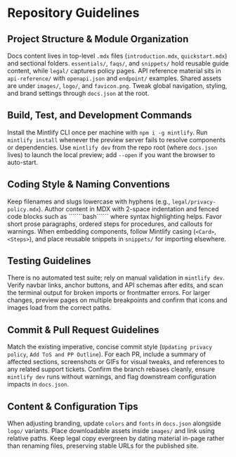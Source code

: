 # Repository Guidelines

## Project Structure & Module Organization
Docs content lives in top-level `.mdx` files (`introduction.mdx`, `quickstart.mdx`) and sectional folders. `essentials/`, `faqs/`, and `snippets/` hold reusable guide content, while `legal/` captures policy pages. API reference material sits in `api-reference/` with `openapi.json` and `endpoint/` examples. Shared assets are under `images/`, `logo/`, and `favicon.png`. Tweak global navigation, styling, and brand settings through `docs.json` at the root.

## Build, Test, and Development Commands
Install the Mintlify CLI once per machine with `npm i -g mintlify`. Run `mintlify install` whenever the preview server fails to resolve components or dependencies. Use `mintlify dev` from the repo root (where `docs.json` lives) to launch the local preview; add `--open` if you want the browser to auto-start.

## Coding Style & Naming Conventions
Keep filenames and slugs lowercase with hyphens (e.g., `legal/privacy-policy.mdx`). Author content in MDX with 2-space indentation and fenced code blocks such as ```````bash`````` where syntax highlighting helps. Favor short prose paragraphs, ordered steps for procedures, and callouts for warnings. When embedding components, follow Mintlify casing (`<Card>`, `<Steps>`), and place reusable snippets in `snippets/` for importing elsewhere.

## Testing Guidelines
There is no automated test suite; rely on manual validation in `mintlify dev`. Verify navbar links, anchor buttons, and API schemas after edits, and scan the terminal output for broken imports or frontmatter errors. For larger changes, preview pages on multiple breakpoints and confirm that icons and images load from the correct paths.

## Commit & Pull Request Guidelines
Match the existing imperative, concise commit style (`Updating privacy policy`, `Add ToS and PP Outline`). For each PR, include a summary of affected sections, screenshots or GIFs for visual tweaks, and references to any related support tickets. Confirm the branch rebases cleanly, ensure `mintlify dev` runs without warnings, and flag downstream configuration impacts in `docs.json`.

## Content & Configuration Tips
When adjusting branding, update `colors` and `fonts` in `docs.json` alongside `logo/` variants. Place downloadable assets inside `images/` and link using relative paths. Keep legal copy evergreen by dating material in-page rather than renaming files, preserving stable URLs for the published site.
